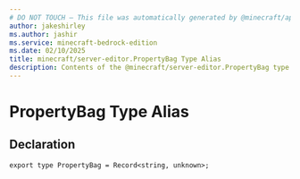```yaml
---
# DO NOT TOUCH — This file was automatically generated by @minecraft/api-docs-generator, to report problems file an issue at https://github.com/Mojang/minecraft-scripting-libraries
author: jakeshirley
ms.author: jashir
ms.service: minecraft-bedrock-edition
ms.date: 02/10/2025
title: minecraft/server-editor.PropertyBag Type Alias
description: Contents of the @minecraft/server-editor.PropertyBag type alias.
---
```

# PropertyBag Type Alias

## Declaration
`export type PropertyBag = Record<string, unknown>;`
